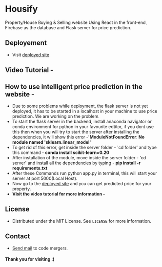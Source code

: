 # Housify
Property/House Buying & Selling website Using React in the front-end, Firebase as the database and Flask server for price prediction.

## Deployement
- Visit [deployed site](https://housify-codemergers.netlify.app/)
  
## Video Tutorial - 

## How to use intelligent price prediction in the website - 
- Due to some problems while deployment, the flask server is not yet deployed, it has to be started in a localhost in your machine to use price prediction. We are working on the problem.
- To start the flask server in the backend, install anaconda navigator or conda environment for python in your favourite edtitor, if you dont use this then when you will try to start the server after installing the dependencies, it will show this error -<b>'ModuleNotFoundError: No module named 'sklearn.linear_model'</b>
- To get rid of this error, get inside the server folder - 'cd folder' and type this command - <b>conda install scikit-learn=0.20</b>
- After installation of the module, move inside the server folder - 'cd server' and install all the dependencies by typing - <b>pip install -r requirements.txt</b>
- After these Commands run python app.py in terminal, this will start your server at port 5000(Local Host). 
- Now go to the [deployed site](https://housify-codemergers.netlify.app/) and you can get predicted price for your property. 
- <b>Visit the video tutorial for more information - </b> 
  
## License
- Distributed under the MIT License. See `LICENSE` for more information.

## Contact
- [Send mail](mailto:codemergers.org@gmail.com) to code mergers.

#### Thank you for visiting :)
